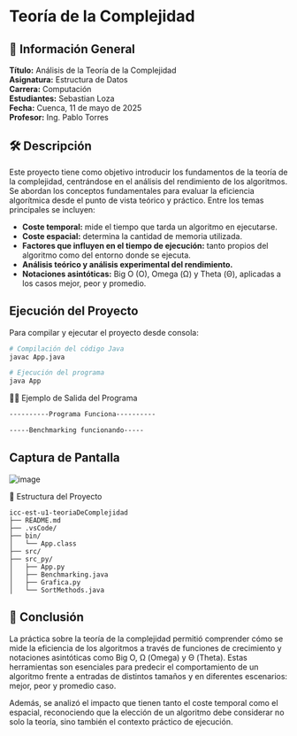 # Teoría de la Complejidad

## 📌 Información General

**Título:** Análisis de la Teoría de la Complejidad  
**Asignatura:** Estructura de Datos  
**Carrera:** Computación  
**Estudiantes:** Sebastian Loza        
**Fecha:** Cuenca, 11 de mayo de 2025  
**Profesor:** Ing. Pablo Torres



## 🛠️ Descripción

Este proyecto tiene como objetivo introducir los fundamentos de la teoría de la complejidad, centrándose en el análisis del rendimiento de los algoritmos. Se abordan los conceptos fundamentales para evaluar la eficiencia algorítmica desde el punto de vista teórico y práctico. Entre los temas principales se incluyen:

- **Coste temporal:** mide el tiempo que tarda un algoritmo en ejecutarse.
- **Coste espacial:** determina la cantidad de memoria utilizada.
- **Factores que influyen en el tiempo de ejecución:** tanto propios del algoritmo como del entorno donde se ejecuta.
- **Análisis teórico y análisis experimental del rendimiento.**
- **Notaciones asintóticas:** Big O (O), Omega (Ω) y Theta (Θ), aplicadas a los casos mejor, peor y promedio.



## Ejecución del Proyecto

Para compilar y ejecutar el proyecto desde consola:

```bash
# Compilación del código Java
javac App.java

# Ejecución del programa
java App
```

🧑‍💻 Ejemplo de Salida del Programa
```bash
----------Programa Funciona----------

-----Benchmarking funcionando-----
```
##  Captura de Pantalla

![image](https://github.com/user-attachments/assets/8910ca73-55e8-4efe-97e0-3dc6f2f30040)


📁 Estructura del Proyecto
```plaintext
icc-est-u1-teoriaDeComplejidad
├── README.md
├── .vsCode/
├── bin/
│   └── App.class
├── src/
├── src_py/
│   ├── App.py
│   ├── Benchmarking.java
│   ├── Grafica.py
│   └── SortMethods.java
```

## 🧠 Conclusión

La práctica sobre la teoría de la complejidad permitió comprender cómo se mide la eficiencia de los algoritmos a través de funciones de crecimiento y notaciones asintóticas como Big O, Ω (Omega) y Θ (Theta). Estas herramientas son esenciales para predecir el comportamiento de un algoritmo frente a entradas de distintos tamaños y en diferentes escenarios: mejor, peor y promedio caso.

Además, se analizó el impacto que tienen tanto el coste temporal como el espacial, reconociendo que la elección de un algoritmo debe considerar no solo la teoría, sino también el contexto práctico de ejecución.
